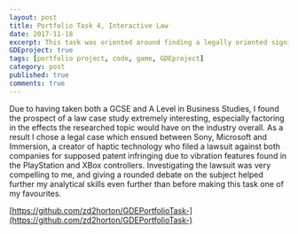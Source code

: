 ```yaml
---
layout: post
title: Portfolio Task 4, Interactive Law 
date: 2017-11-18
excerpt: This task was oriented around finding a legally oriented significant event in the gaming industry and exploring the potential ramifications.
GDEproject: true
tags: [portfolio project, code, game, GDEproject]
category: post
published: true
comments: true
---
```

Due to having taken both a GCSE and A Level in Business Studies, I found the prospect of a law case study extremely interesting, especially factoring in the effects the researched topic would have on the industry overall. As a result I chose a legal case which ensued between Sony, Microsoft and Immersion, a creator of haptic technology who filed a lawsuit against both companies for supposed patent infringing due to vibration features found in the PlayStation and XBox controllers. Investigating the lawsuit was very compelling to me, and giving a rounded debate on the subject helped further my analytical skills even further than before making this task one of my favourites. 

[https://github.com/zd2horton/GDEPortfolioTask-](https://github.com/zd2horton/GDEPortfolioTask-)
